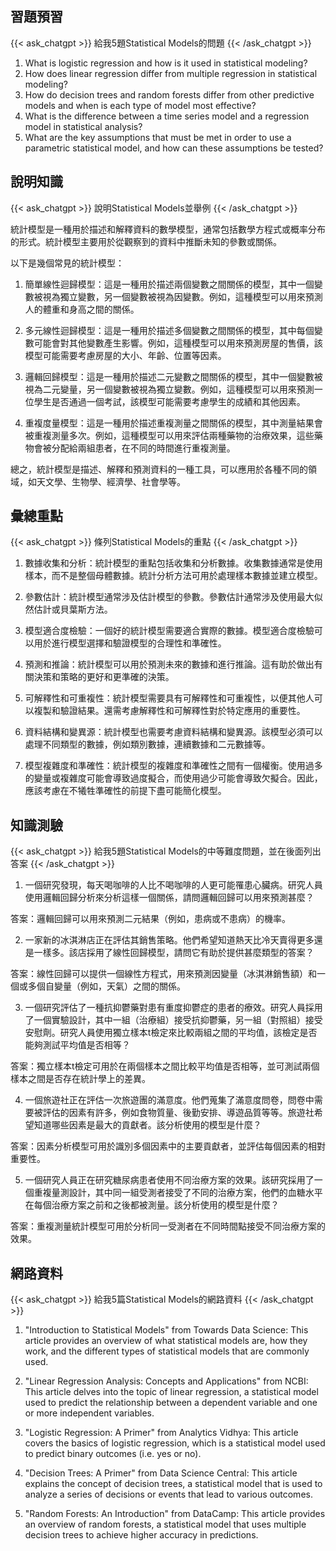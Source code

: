 ## 習題預習
{{< ask_chatgpt >}}
給我5題Statistical Models的問題
{{< /ask_chatgpt >}}



1. What is logistic regression and how is it used in statistical modeling?
2. How does linear regression differ from multiple regression in statistical modeling?
3. How do decision trees and random forests differ from other predictive models and when is each type of model most effective?
4. What is the difference between a time series model and a regression model in statistical analysis?
5. What are the key assumptions that must be met in order to use a parametric statistical model, and how can these assumptions be tested?   

## 說明知識
{{< ask_chatgpt >}}
說明Statistical Models並舉例
{{< /ask_chatgpt >}}



統計模型是一種用於描述和解釋資料的數學模型，通常包括數學方程式或概率分布的形式。統計模型主要用於從觀察到的資料中推斷未知的參數或關係。

以下是幾個常見的統計模型：

1. 簡單線性迴歸模型：這是一種用於描述兩個變數之間關係的模型，其中一個變數被視為獨立變數，另一個變數被視為因變數。例如，這種模型可以用來預測人的體重和身高之間的關係。

2. 多元線性迴歸模型：這是一種用於描述多個變數之間關係的模型，其中每個變數可能會對其他變數產生影響。例如，這種模型可以用來預測房屋的售價，該模型可能需要考慮房屋的大小、年齡、位置等因素。

3. 邏輯回歸模型：這是一種用於描述二元變數之間關係的模型，其中一個變數被視為二元變量，另一個變數被視為獨立變數。例如，這種模型可以用來預測一位學生是否通過一個考試，該模型可能需要考慮學生的成績和其他因素。

4. 重複度量模型：這是一種用於描述重複測量之間關係的模型，其中測量結果會被重複測量多次。例如，這種模型可以用來評估兩種藥物的治療效果，這些藥物會被分配給兩組患者，在不同的時間進行重複測量。

總之，統計模型是描述、解釋和預測資料的一種工具，可以應用於各種不同的領域，如天文學、生物學、經濟學、社會學等。   

## 彙總重點
{{< ask_chatgpt >}}
條列Statistical Models的重點
{{< /ask_chatgpt >}}



1. 數據收集和分析：統計模型的重點包括收集和分析數據。收集數據通常是使用樣本，而不是整個母體數據。統計分析方法可用於處理樣本數據並建立模型。

2. 參數估計：統計模型通常涉及估計模型的參數。參數估計通常涉及使用最大似然估計或貝葉斯方法。

3. 模型適合度檢驗：一個好的統計模型需要適合實際的數據。模型適合度檢驗可以用於進行模型選擇和驗證模型的合理性和準確性。

4. 預測和推論：統計模型可以用於預測未來的數據和進行推論。這有助於做出有關決策和策略的更好和更準確的決策。

5. 可解釋性和可重複性：統計模型需要具有可解釋性和可重複性，以便其他人可以複製和驗證結果。還需考慮解釋性和可解釋性對於特定應用的重要性。

6. 資料結構和變異源：統計模型也需要考慮資料結構和變異源。該模型必須可以處理不同類型的數據，例如類別數據，連續數據和二元數據等。

7. 模型複雜度和準確性：統計模型的複雜度和準確性之間有一個權衡。使用過多的變量或複雜度可能會導致過度擬合，而使用過少可能會導致欠擬合。因此，應該考慮在不犧牲準確性的前提下盡可能簡化模型。   

## 知識測驗
{{< ask_chatgpt >}}
給我5題Statistical Models的中等難度問題，並在後面列出答案
{{< /ask_chatgpt >}}



1. 一個研究發現，每天喝咖啡的人比不喝咖啡的人更可能罹患心臟病。研究人員使用邏輯回歸分析來分析這樣一個關係，請問邏輯回歸可以用來預測甚麼？

答案：邏輯回歸可以用來預測二元結果（例如，患病或不患病）的機率。

2. 一家新的冰淇淋店正在評估其銷售策略。他們希望知道熱天比冷天賣得更多還是一樣多。該店採用了線性回歸模型，請問它有助於提供甚麼類型的答案？

答案：線性回歸可以提供一個線性方程式，用來預測因變量（冰淇淋銷售額）和一個或多個自變量（例如，天氣）之間的關係。

3. 一個研究評估了一種抗抑鬱藥對患有重度抑鬱症的患者的療效。研究人員採用了一個實驗設計，其中一組（治療組）接受抗抑鬱藥，另一組（對照組）接受安慰劑。研究人員使用獨立樣本t檢定來比較兩組之間的平均值，該檢定是否能夠測試平均值是否相等？

答案：獨立樣本t檢定可用於在兩個樣本之間比較平均值是否相等，並可測試兩個樣本之間是否存在統計學上的差異。

4. 一個旅遊社正在評估一次旅遊團的滿意度。他們蒐集了滿意度問卷，問卷中需要被評估的因素有許多，例如食物質量、後勤安排、導遊品質等等。旅遊社希望知道哪些因素是最大的貢獻者。該分析使用的模型是什麼？

答案：因素分析模型可用於識別多個因素中的主要貢獻者，並評估每個因素的相對重要性。

5. 一個研究人員正在研究糖尿病患者使用不同治療方案的效果。該研究採用了一個重複量測設計，其中同一組受測者接受了不同的治療方案，他們的血糖水平在每個治療方案之前和之後都被測量。該分析使用的模型是什麼？

答案：重複測量統計模型可用於分析同一受測者在不同時間點接受不同治療方案的效果。   

## 網路資料
{{< ask_chatgpt >}}
給我5篇Statistical Models的網路資料
{{< /ask_chatgpt >}}



1. "Introduction to Statistical Models" from Towards Data Science: This article provides an overview of what statistical models are, how they work, and the different types of statistical models that are commonly used.

2. "Linear Regression Analysis: Concepts and Applications" from NCBI: This article delves into the topic of linear regression, a statistical model used to predict the relationship between a dependent variable and one or more independent variables.

3. "Logistic Regression: A Primer" from Analytics Vidhya: This article covers the basics of logistic regression, which is a statistical model used to predict binary outcomes (i.e. yes or no).

4. "Decision Trees: A Primer" from Data Science Central: This article explains the concept of decision trees, a statistical model that is used to analyze a series of decisions or events that lead to various outcomes.

5. "Random Forests: An Introduction" from DataCamp: This article provides an overview of random forests, a statistical model that uses multiple decision trees to achieve higher accuracy in predictions.   

